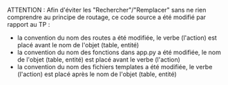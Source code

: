 ATTENTION : 
Afin d'éviter les "Rechercher"/"Remplacer" sans ne rien comprendre au principe de routage, ce code source a été modifié par rapport au TP :
* la convention du nom des routes a été modifiée, le verbe (l'action) est placé avant le nom de l'objet (table, entité) 
* la convention du nom des fonctions dans app.py a été modifiée, le nom de l'objet (table, entité)  est placé avant  le verbe (l'action)
* la convention du nom des fichiers templates a été modifiée, le verbe (l'action) est placé après le nom de l'objet (table, entité)
